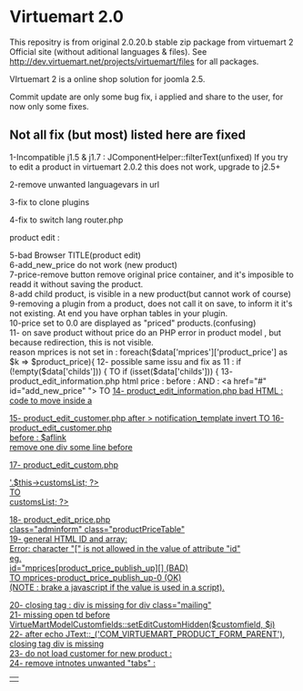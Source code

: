 Virtuemart 2.0
=============
This repositry is from original 2.0.20.b stable zip package from virtuemart 2 Official site (without aditional languages & files).
See http://dev.virtuemart.net/projects/virtuemart/files for all packages.

VIrtuemart 2 is a online shop solution for joomla 2.5.

Commit update are only some bug fix, i applied and share to the user, for now only some fixes.

Not all fix (but most) listed here are fixed
-------------
1-Incompatible j1.5 & j1.7 :
JComponentHelper::filterText(unfixed)
If you try to edit a product in virtuemart 2.0.2 this does not work, upgrade to j2.5+

2-remove unwanted languagevars in url

3-fix to clone plugins

4-fix to switch lang
router.php

product edit :

5-bad Browser TITLE(product edit)  
6-add_new_price do not work (new product)  
7-price-remove button remove original price container, and it's imposible to readd it without saving the product.  
8-add child product, is visible in a new product(but cannot work of course)  
9-removing a plugin from a product, does not call it on save,  to inform it it's not existing. At end you have orphan tables in your plugin.  
10-price set to 0.0 are displayed as "priced" products.(confusing)  
11- on save product without price do an PHP error in product model , but because redirection, this is not visible.  
reason mprices is not set in : foreach($data['mprices']['product_price'] as $k => $product_price){
12- possible same issu and fix as 11 : if (!empty($data['childs'])) {  TO  if (isset($data['childs'])) {
13- product_edit_information.php html price :
    		<td valign="top">
    			<!-- Product pricing -->
	before :
    <table>
    	<tr>
AND :
    	<a href="#" id="add_new_price" ">  TO <a href="#" id="add_new_price">
14- product_edit_information.php
    	<input type="hidden" value="<?php echo $this->product->ordering ?>" name="ordering">
bad HTML : code to move inside a  <td></td>

15- product_edit_customer.php 
 after > notification_template
    					</div>
    				</label>
invert TO
    					</label>
    				</div>
16- product_edit_customer.php  
before : $aflink  
remove one div some line before  

17- product_edit_custom.php 
    				<div><?php echo  '<div class="inline">'.$this->customsList; ?></div>
	TO
    				<div class="inline"><?php echo  $this->customsList; ?></div>
				
18- product_edit_price.php  
class="adminform" class="productPriceTable"  
19- general HTML ID and array:  
Error: character "[" is not allowed in the value of attribute "id"  
eg.  
id="mprices[product_price_publish_up][] (BAD)  
TO mprices-product_price_publish_up-0 (OK)  
(NOTE : brake a javascript if the value is used in a script).  

20- closing tag : div is missing for div class="mailing"  
21- missing open td before VirtueMartModelCustomfields::setEditCustomHidden($customfield, $i)  
22- after echo JText::_('COM_VIRTUEMART_PRODUCT_FORM_PARENT'), closing tag div is missing  
23- do not load customer for new product :  
24- remove intnotes unwanted "tabs" :  

